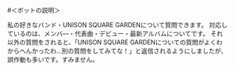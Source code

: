#＜ボットの説明＞

私の好きなバンド・UNISON SQUARE GARDENについて質問できます。
対応しているのは、メンバ―・代表曲・デビュー・最新アルバムについてです。
それ以外の質問をされると、「UNISON SQUARE GARDENについての質問がよくわからへんかったわ…別の質問をしてみてな！」と返信されるようにしましたが、誤作動も多いです。すみません。
